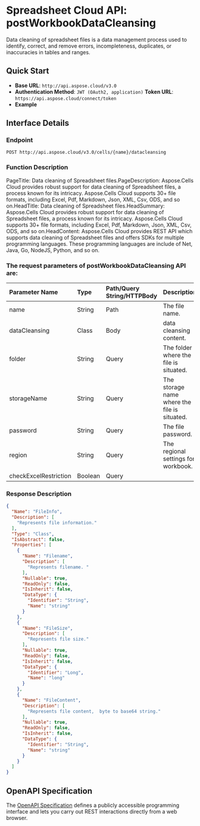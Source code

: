 # **Spreadsheet Cloud API: postWorkbookDataCleansing**

Data cleaning of spreadsheet files is a data management process used to identify, correct, and remove errors, incompleteness, duplicates, or inaccuracies in tables and ranges. 


## **Quick Start**

- **Base URL**: `http://api.aspose.cloud/v3.0`
- **Authentication Method**: `JWT (OAuth2, application)`  **Token URL**: `https://api.aspose.cloud/connect/token`
- **Example** 

## **Interface Details**

### **Endpoint** 

```
POST http://api.aspose.cloud/v3.0/cells/{name}/datacleansing
```
### **Function Description**
PageTitle: Data cleaning of Spreadsheet files.PageDescription: Aspose.Cells Cloud provides robust support for data cleaning of Spreadsheet files, a process known for its intricacy.  Aspose.Cells Cloud supports 30+ file formats, including Excel, Pdf, Markdown, Json, XML, Csv, ODS, and so on.HeadTitle: Data cleaning of Spreadsheet files.HeadSummary: Aspose.Cells Cloud provides robust support for data cleaning of Spreadsheet files, a process known for its intricacy. Aspose.Cells Cloud supports 30+ file formats, including Excel, Pdf, Markdown, Json, XML, Csv, ODS, and so on.HeadContent: Aspose.Cells Cloud provides REST API which supports data cleaning of Spreadsheet files and offers SDKs for multiple programming languages. These programming languages are include of Net, Java, Go, NodeJS, Python, and so on.

### The request parameters of **postWorkbookDataCleansing** API are: 

| Parameter Name | Type | Path/Query String/HTTPBody | Description | 
| :- | :- | :- |:- | 
|name|String|Path|The file name.|
|dataCleansing|Class|Body|data cleansing content.|
|folder|String|Query|The folder where the file is situated.|
|storageName|String|Query|The storage name where the file is situated.|
|password|String|Query|The file password. |
|region|String|Query|The regional settings for workbook.|
|checkExcelRestriction|Boolean|Query||

### **Response Description**
```json
{
  "Name": "FileInfo",
  "Description": [
    "Represents file information."
  ],
  "Type": "Class",
  "IsAbstract": false,
  "Properties": [
    {
      "Name": "Filename",
      "Description": [
        "Represents filename. "
      ],
      "Nullable": true,
      "ReadOnly": false,
      "IsInherit": false,
      "DataType": {
        "Identifier": "String",
        "Name": "string"
      }
    },
    {
      "Name": "FileSize",
      "Description": [
        "Represents file size."
      ],
      "Nullable": true,
      "ReadOnly": false,
      "IsInherit": false,
      "DataType": {
        "Identifier": "Long",
        "Name": "long"
      }
    },
    {
      "Name": "FileContent",
      "Description": [
        "Represents file content,  byte to base64 string."
      ],
      "Nullable": true,
      "ReadOnly": false,
      "IsInherit": false,
      "DataType": {
        "Identifier": "String",
        "Name": "string"
      }
    }
  ]
}
```


## OpenAPI Specification

The [OpenAPI Specification](https://reference.aspose.cloud/cells/#/DataProcessingController/PostWorkbookDataCleansing) defines a publicly accessible programming interface and lets you carry out REST interactions directly from a web browser.

